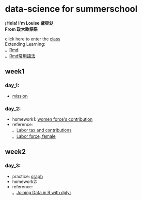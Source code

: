 # data-science for summerschool    
  
__¡Hola! I'm Louise 盧奕彣__  
__From 政大歐語系__  
  
click here to enter the [class](https://www.peculab.org/)  
Extending Learning:  
。[Rmd](https://medium.com/datainpoint/communicating-md-e53a08e6652f)  
。[Rmd常用語法](https://markdown.tw/)  


## week1  
### day_1:  
* [mission](https://louiselu1011.github.io/data-science-summerschool/day%201/beginning.html)  
### day_2:  
* homework1: [women force's contribution](https://louiselu1011.github.io/data-science-summerschool/day2_homework1/data_combined.html)   
* reference:  
。[Labor tax and contributions](https://data.worldbank.org/indicator/IC.TAX.LABR.CP.ZS?view=chart)    
。[Labor force, female](https://data.worldbank.org/indicator/SL.TLF.TOTL.FE.ZS?view=chart)
## week2  
### day_3:  
* practice: [graph](https://louiselu1011.github.io/data-science-summerschool/day3_visualization/graph-practice.html)  
* homework2:  
* reference:   
。[Joining Data in R with dplyr](https://rpubs.com/williamsurles/293454)
